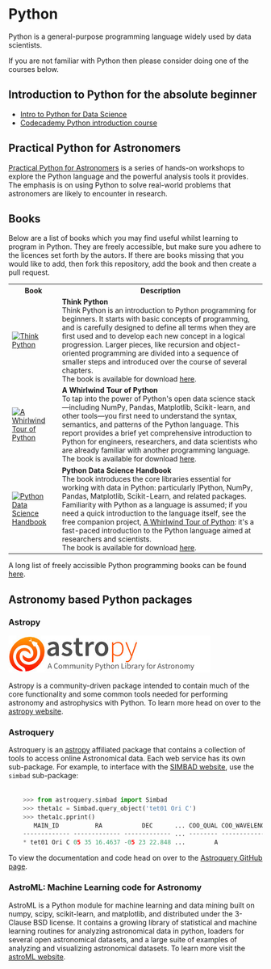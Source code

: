 # Python

Python is a general-purpose programming language widely used by data scientists.

If you are not familiar with Python then please consider doing one of the courses below.

## Introduction to Python for the absolute beginner

* <a href="https://www.datacamp.com/courses/intro-to-python-for-data-science" target="_blank">Intro to Python for Data Science</a>
* <a href="https://www.codecademy.com/learn/python" target="_blank">Codecademy Python introduction course</a>

## Practical Python for Astronomers

[Practical Python for Astronomers](https://python4astronomers.github.io/) is a series of hands-on workshops to explore the Python language and the powerful analysis tools it provides. The emphasis is on using Python to solve real-world problems that astronomers are likely to encounter in research.

## Books

Below are a list of books which you may find useful whilst learning to program in Python. They are freely accessible, but make sure you adhere to the licences set forth by the autors. If there are books missing that you would like to add, then fork this repository, add the book and then create a pull request.

 <table style="width:100%">
  <tr>
    <th>Book</th>
    <th>Description</th>
  </tr>
  <tr>
    <td><a href="http://greenteapress.com/wp/think-python/" target="_blank"><img src="http://greenteapress.com/thinkpython/think_python_comp2.medium.png" alt="Think Python" width="200"/></a></td>
    <td><b>Think Python</b><br>Think Python is an introduction to Python programming for beginners. It starts with basic concepts of programming, and is carefully designed to define all terms when they are first used and to develop each new concept in a logical progression. Larger pieces, like recursion and object-oriented programming are divided into a sequence of smaller steps and introduced over the course of several chapters.
	<br>The book is available for download <a href="http://greenteapress.com/wp/think-python/" target="_blank">here</a>.
    </td>
  </tr>
    <tr>
    <td><a href="http://www.oreilly.com/programming/free/files/a-whirlwind-tour-of-python.pdf" target="_blank"><img src="http://covers.oreillystatic.com/images/0636920053194/cat.gif" alt="A Whirlwind Tour of Python " width="200"/></a></td>
    <td><b>A Whirlwind Tour of Python</b><br>To tap into the power of Python's open data science stack—including NumPy, Pandas, Matplotlib, Scikit-learn, and other tools—you first need to understand the syntax, semantics, and patterns of the Python language. This report provides a brief yet comprehensive introduction to Python for engineers, researchers, and data scientists who are already familiar with another programming language.
  <br>The book is available for download <a href="http://www.oreilly.com/programming/free/files/a-whirlwind-tour-of-python.pdf" target="_blank">here</a>.
    </td>
  </tr>
  <tr>
    <td><a href="https://github.com/jakevdp/PythonDataScienceHandbook" target="_blank"><img src="https://github.com/jakevdp/PythonDataScienceHandbook/raw/master/notebooks/figures/PDSH-cover.png" alt="Python Data Science Handbook" width="200"/></a></td>
    <td><b>Python Data Science Handbook</b><br>The book introduces the core libraries essential for working with data in Python: particularly IPython, NumPy, Pandas, Matplotlib, Scikit-Learn, and related packages. Familiarity with Python as a language is assumed; if you need a quick introduction to the language itself, see the free companion project, <a href="https://github.com/jakevdp/WhirlwindTourOfPython" target="_blank">A Whirlwind Tour of Python</a>: it's a fast-paced introduction to the Python language aimed at researchers and scientists.
  <br>The book is available for download <a href="https://github.com/jakevdp/PythonDataScienceHandbook" target="_blank">here</a>.
    </td>
  </tr>
</table> 

A long list of freely accissible Python programming books can be found <a href="https://github.com/vhf/free-programming-books/blob/master/free-programming-books.md#python" target="_blank">here</a>.

## Astronomy based Python packages

### Astropy

![Astropy Logo](astropy_banner.jpg?raw=true)

Astropy is a community-driven package intended to contain much of the core functionality and some common tools needed for performing astronomy and astrophysics with Python. To learn more head on over to the [astropy website](http://www.astropy.org/).

### Astroquery

Astroquery is an [astropy](http://www.astropy.org) affiliated package that
contains a collection of tools to access online Astronomical data. Each web
service has its own sub-package. For example, to interface with the [SIMBAD website](http://simbad.u-strasbg.fr/simbad/), use the ``simbad`` sub-package:

```python

    >>> from astroquery.simbad import Simbad
    >>> theta1c = Simbad.query_object('tet01 Ori C')
    >>> theta1c.pprint()
       MAIN_ID          RA           DEC      ... COO_QUAL COO_WAVELENGTH     COO_BIBCODE
    ------------- ------------- ------------- ... -------- -------------- -------------------
    * tet01 Ori C 05 35 16.4637 -05 23 22.848 ...        A              O 2007A&A...474..653V
```

To view the documentation and code head on over to the <a href="https://github.com/astropy/astroquery" target="_blank">Astroquery GitHub page</a>.

### AstroML: Machine Learning code for Astronomy

AstroML is a Python module for machine learning and data mining built on numpy, scipy, scikit-learn, and matplotlib, and distributed under the 3-Clause BSD license. It contains a growing library of statistical and machine learning routines for analyzing astronomical data in python, loaders for several open astronomical datasets, and a large suite of examples of analyzing and visualizing astronomical datasets. To learn more visit the [astroML website](https://pypi.python.org/pypi/astroML).